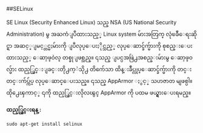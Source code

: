 ##SELinux

SE Linux (Security Enhanced Linux) သည္ NSA (US National Security Administration) မွ အႀကံျပဳထားသည့္ Linux system မ်ားအတြက္ လုံၿခဳံေရးဆိုင္ရာ အဆင့္ျမင့္တင္မႈမ်ားကို ျပဳလုပ္ေပးႏိုင္သည့္ လုပ္ေဆာင္ခ်က္မ်ားကို စုစည္းေပးထားသည့္ ေဆာ့ဖ္ဝဲလ္ တစ္ခုျဖစ္သည္။ ၎သည္ ျပင္ပအဖြဲ႕အစည္းမ်ားမွ ေဆာ့ဖ္ဝလ္မ်ား ထည့္သြင္းျခင္းတို႕က့ဲသို႕ တိက်ေသာ ထိန္းခ်ဳပ္လုပ္ေဆာင္ခ်က္မ်ားကို တင္းတင္းက်ပ္က်ပ္ လုပ္ေဆာင္ေပးသည္။ ၎သည္ AppArmor ႏွင့္ သဟဇာတ မျဖစ္ပါ။ ထို႕ေၾကာင့္ ၎ကို ထည့္သြင္းလိုလၽွင္ AppArmor ကို ပထမ ဖယ္ရွားေပးရမည္။

**ထည့္သြင္းရန္ :**

	sudo apt-get install selinux
